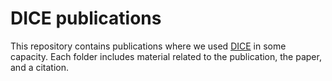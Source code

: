 # DICE publications

This repository contains publications where we used [DICE](https://github.com/RicYaben/dice.git) in some capacity.
Each folder includes material related to the publication, the paper, and a citation.
